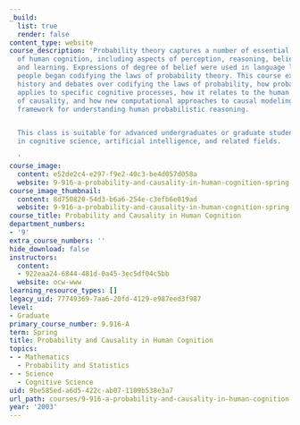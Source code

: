 ```yaml
---
_build:
  list: true
  render: false
content_type: website
course_description: 'Probability theory captures a number of essential characteristics
  of human cognition, including aspects of perception, reasoning, belief revision,
  and learning. Expressions of degree of belief were used in language long before
  people began codifying the laws of probability theory. This course explores the
  history and debates over codifying the laws of probability, how probability theory
  applies to specific cognitive processes, how it relates to the human understanding
  of causality, and how new computational approaches to causal modeling provide a
  framework for understanding human probabilistic reasoning.


  This class is suitable for advanced undergraduates or graduate students specializing
  in cognitive science, artificial intelligence, and related fields.

  '
course_image:
  content: e52de2c4-e297-f9e2-40c3-be4d057d058a
  website: 9-916-a-probability-and-causality-in-human-cognition-spring-2003
course_image_thumbnail:
  content: 8d750820-54d3-b6a6-254e-c3efb6e019ad
  website: 9-916-a-probability-and-causality-in-human-cognition-spring-2003
course_title: Probability and Causality in Human Cognition
department_numbers:
- '9'
extra_course_numbers: ''
hide_download: false
instructors:
  content:
  - 922eaa24-6844-481d-0a45-3ec5df04c5bb
  website: ocw-www
learning_resource_types: []
legacy_uid: 77749369-7aa6-20fd-4129-e987eed3f987
level:
- Graduate
primary_course_number: 9.916-A
term: Spring
title: Probability and Causality in Human Cognition
topics:
- - Mathematics
  - Probability and Statistics
- - Science
  - Cognitive Science
uid: 9be585ed-a6d5-422c-ab07-1109b538e3a7
url_path: courses/9-916-a-probability-and-causality-in-human-cognition-spring-2003
year: '2003'
---
```

